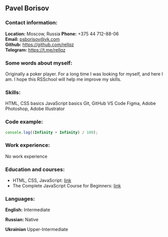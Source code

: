 ## Pavel Borisov

### Contact information:

**Location:** Moscow, Russia 
**Phone:** +375 44 712-88-06  
**Email:** <psborisov@vk.com>  
**Github:** <https://github.com/rellqz>  
**Telegram:** <https://t.me/rellqz>

### Some words about myself:

Originally a poker player. For a long time I was looking for myself, and here I am. I hope this RSSchool will help me improve my skills.

### Skills:

HTML, CSS basics
JavaScript basics
Git, GitHub
VS Code
Figma, Adobe Photoshop, Adobe Illustrator

### Code example:

```js
console.log((Infinity + Infinity) / 100);
```

### Work experience:

No work experience

### Education and courses:

*   HTML, CSS, JavaScript: [link](https://practicum.yandex.ru/trainer/web/lesson/17973ae9-3a69-437f-9c47-96c82bfc47de/)
*   The Complete JavaScript Course for Beginners: [link](https://youtu.be/CxgOKJh4zWE)

### Languages:

**English:** Intermediate

**Russian:** Native

**Ukrainian** Upper-Intermediate
